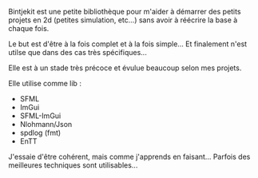 Bintjekit est une petite bibliothèque pour m'aider à démarrer des petits projets en 2d (petites simulation, etc...) sans
avoir à réécrire la base à chaque fois.

Le but est d'être à la fois complet et à la fois simple... Et finalement n'est utilse que dans des cas très spécifiques...

Elle est à un stade très précoce et évulue beaucoup selon mes projets.

Elle utilise comme lib :

- SFML
- ImGui
- SFML-ImGui
- Nlohmann/Json
- spdlog (fmt)
- EnTT

J'essaie d'être cohérent, mais comme j'apprends en faisant... Parfois des meilleures techniques sont utilisables...